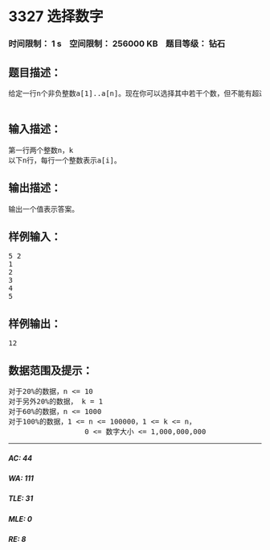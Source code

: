 # 3327 选择数字   
### 时间限制： 1 s&nbsp;&nbsp;&nbsp;&nbsp;空间限制： 256000 KB&nbsp;&nbsp;&nbsp;&nbsp;题目等级： 钻石  
## 题目描述：  

<pre>
给定一行n个非负整数a[1]..a[n]。现在你可以选择其中若干个数，但不能有超过k个连续的数字被选择。你的任务是使得选出的数字的和最大。
 
</pre>
  
  
## 输入描述：  

<pre>
第一行两个整数n，k
以下n行，每行一个整数表示a[i]。
</pre>
  
  
## 输出描述：  

<pre>
输出一个值表示答案。
</pre>
  
  
## 样例输入：  

<pre>
5 2
1
2
3
4
5 
</pre>
  
  
## 样例输出：  

<pre>
12
</pre>
  
  
## 数据范围及提示：  

<pre>
对于20%的数据，n <= 10
对于另外20%的数据， k = 1
对于60%的数据，n <= 1000
对于100%的数据，1 <= n <= 100000，1 <= k <= n，
                  0 <= 数字大小 <= 1,000,000,000
</pre>
  
  
***  

##### AC: 44  
##### WA: 111  
##### TLE: 31  
##### MLE: 0  
##### RE: 8  
